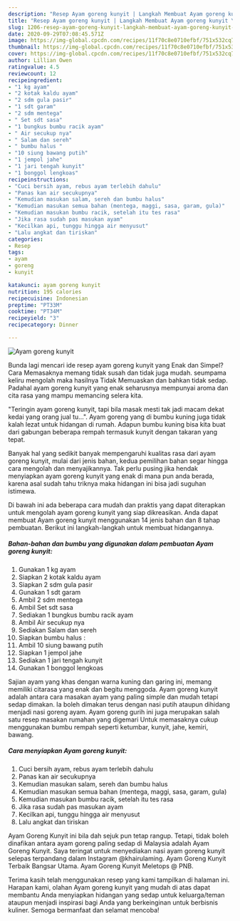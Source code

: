```yaml
---
description: "Resep Ayam goreng kunyit | Langkah Membuat Ayam goreng kunyit Yang Mudah Dan Praktis"
title: "Resep Ayam goreng kunyit | Langkah Membuat Ayam goreng kunyit Yang Mudah Dan Praktis"
slug: 1206-resep-ayam-goreng-kunyit-langkah-membuat-ayam-goreng-kunyit-yang-mudah-dan-praktis
date: 2020-09-29T07:08:45.571Z
image: https://img-global.cpcdn.com/recipes/11f70c8e0710efbf/751x532cq70/ayam-goreng-kunyit-foto-resep-utama.jpg
thumbnail: https://img-global.cpcdn.com/recipes/11f70c8e0710efbf/751x532cq70/ayam-goreng-kunyit-foto-resep-utama.jpg
cover: https://img-global.cpcdn.com/recipes/11f70c8e0710efbf/751x532cq70/ayam-goreng-kunyit-foto-resep-utama.jpg
author: Lillian Owen
ratingvalue: 4.5
reviewcount: 12
recipeingredient:
- "1 kg ayam"
- "2 kotak kaldu ayam"
- "2 sdm gula pasir"
- "1 sdt garam"
- "2 sdm mentega"
- " Set sdt sasa"
- "1 bungkus bumbu racik ayam"
- " Air secukup nya"
- " Salam dan sereh"
- " bumbu halus "
- "10 siung bawang putih"
- "1 jempol jahe"
- "1 jari tengah kunyit"
- "1 bonggol lengkoas"
recipeinstructions:
- "Cuci bersih ayam, rebus ayam terlebih dahulu"
- "Panas kan air secukupnya"
- "Kemudian masukan salam, sereh dan bumbu halus"
- "Kemudian masukan semua bahan (mentega, maggi, sasa, garam, gula)"
- "Kemudian masukan bumbu racik, setelah itu tes rasa"
- "Jika rasa sudah pas masukan ayam"
- "Kecilkan api, tunggu hingga air menyusut"
- "Lalu angkat dan tiriskan"
categories:
- Resep
tags:
- ayam
- goreng
- kunyit

katakunci: ayam goreng kunyit 
nutrition: 195 calories
recipecuisine: Indonesian
preptime: "PT33M"
cooktime: "PT34M"
recipeyield: "3"
recipecategory: Dinner

---
```



![Ayam goreng kunyit](https://img-global.cpcdn.com/recipes/11f70c8e0710efbf/751x532cq70/ayam-goreng-kunyit-foto-resep-utama.jpg)

Bunda lagi mencari ide resep ayam goreng kunyit yang Enak dan Simpel? Cara Memasaknya memang tidak susah dan tidak juga mudah. seumpama keliru mengolah maka hasilnya Tidak Memuaskan dan bahkan tidak sedap. Padahal ayam goreng kunyit yang enak seharusnya mempunyai aroma dan cita rasa yang mampu memancing selera kita.

&#34;Teringin ayam goreng kunyit, tapi bila masak mesti tak jadi macam dekat kedai yang orang jual tu…&#34;. Ayam goreng yang di bumbu kuning juga tidak kalah lezat untuk hidangan di rumah. Adapun bumbu kuning bisa kita buat dari gabungan beberapa rempah termasuk kunyit dengan takaran yang tepat.

Banyak hal yang sedikit banyak mempengaruhi kualitas rasa dari ayam goreng kunyit, mulai dari jenis bahan, kedua pemilihan bahan segar hingga cara mengolah dan menyajikannya. Tak perlu pusing jika hendak menyiapkan ayam goreng kunyit yang enak di mana pun anda berada, karena asal sudah tahu triknya maka hidangan ini bisa jadi suguhan istimewa.


Di bawah ini ada beberapa cara mudah dan praktis yang dapat diterapkan untuk mengolah ayam goreng kunyit yang siap dikreasikan. Anda dapat membuat Ayam goreng kunyit menggunakan 14 jenis bahan dan 8 tahap pembuatan. Berikut ini langkah-langkah untuk membuat hidangannya.

<!--inarticleads1-->

##### Bahan-bahan dan bumbu yang digunakan dalam pembuatan Ayam goreng kunyit:

1. Gunakan 1 kg ayam
1. Siapkan 2 kotak kaldu ayam
1. Siapkan 2 sdm gula pasir
1. Gunakan 1 sdt garam
1. Ambil 2 sdm mentega
1. Ambil  Set sdt sasa
1. Sediakan 1 bungkus bumbu racik ayam
1. Ambil  Air secukup nya
1. Sediakan  Salam dan sereh
1. Siapkan  bumbu halus :
1. Ambil 10 siung bawang putih
1. Siapkan 1 jempol jahe
1. Sediakan 1 jari tengah kunyit
1. Gunakan 1 bonggol lengkoas


Sajian ayam yang khas dengan warna kuning dan garing ini, memang memiliki citarasa yang enak dan begitu menggoda. Ayam goreng kunyit adalah antara cara masakan ayam yang paling simple dan mudah tetapi sedap dimakan. Ia boleh dimakan terus dengan nasi putih ataupun dihidang menjadi nasi goreng ayam. Ayam goreng gurih ini juga merupakan salah satu resep masakan rumahan yang digemari Untuk memasaknya cukup menggunakan bumbu rempah seperti ketumbar, kunyit, jahe, kemiri, bawang. 

<!--inarticleads2-->

##### Cara menyiapkan Ayam goreng kunyit:

1. Cuci bersih ayam, rebus ayam terlebih dahulu
1. Panas kan air secukupnya
1. Kemudian masukan salam, sereh dan bumbu halus
1. Kemudian masukan semua bahan (mentega, maggi, sasa, garam, gula)
1. Kemudian masukan bumbu racik, setelah itu tes rasa
1. Jika rasa sudah pas masukan ayam
1. Kecilkan api, tunggu hingga air menyusut
1. Lalu angkat dan tiriskan


Ayam Goreng Kunyit ini bila dah sejuk pun tetap rangup. Tetapi, tidak boleh dinafikan antara ayam goreng paling sedap di Malaysia adalah Ayam Goreng Kunyit. Saya teringat untuk menyediakan nasi ayam goreng kunyit selepas terpandang dalam Instagram @khairulaming. Ayam Goreng Kunyit Terbaik Bangsar Utama. Ayam Goreng Kunyit Meletops @ PNB. 

Terima kasih telah menggunakan resep yang kami tampilkan di halaman ini. Harapan kami, olahan Ayam goreng kunyit yang mudah di atas dapat membantu Anda menyiapkan hidangan yang sedap untuk keluarga/teman ataupun menjadi inspirasi bagi Anda yang berkeinginan untuk berbisnis kuliner. Semoga bermanfaat dan selamat mencoba!
